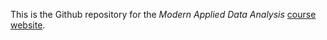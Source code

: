 This is the Github repository for the _Modern Applied Data Analysis_ [course website](https://andreashandel.github.io/MADAcourse/). 


